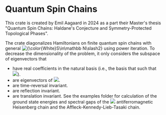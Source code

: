# Quantum Spin Chains
This crate is created by Emil Aagaard in 2024 as a part their Master's thesis "Quantum Spin Chains: Haldane's Conjecture and Symmetry-Protected Topological Phases".

The crate diagonalizes Hamiltonians on finite quantum spin chains with general <img src="https://latex.codecogs.com/pdf.image?\inline&space;\small&space;\dpi{110}{\color{White}S\in\mathbb&space;N\slash2}" title="{\color{White}S\in\mathbb N\slash2}" /> using power iteration. To decrease the dimensionality of the problem, it only considers the subspace of eigenvectors that
- have real coefficients in the natural basis (i.e., the basis that such that <img src="https://latex.codecogs.com/svg.image?\bg{white}\hat&space;S_n^z\vert\dots\sigma_n\dots\rangle=\sigma_n\vert\dots\sigma_n\dots\rangle"/>).
- are eigenvectors of <img src="https://latex.codecogs.com/svg.image?\bg{white}\hat&space;S_{\text{total}}^z"/>.
- are time-reversal invariant.
- are reflection invariant.
- are translation invariant.
See the examples folder for calculation of the ground state energies and spectral gaps of the <img src="https://latex.codecogs.com/svg.image?\bg{white}S=1"/> antiferromagnetic Heisenberg chain and the Affleck-Kennedy-Lieb-Tasaki chain.